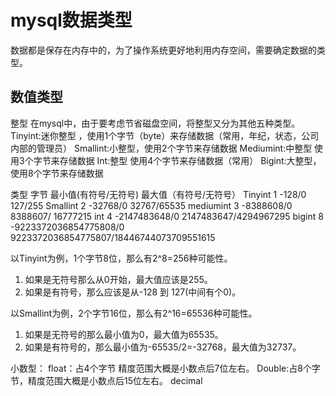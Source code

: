 <!--
 * @Description:
 * @Author: haiying
 * @Date: 2020-05-19 08:08:18
 * @LastEditTime: 2020-05-19 08:46:31
 * @LastEditors: Please set LastEditors
-->
# mysql数据类型
数据都是保存在内存中的，为了操作系统更好地利用内存空间，需要确定数据的类型。

## 数值类型
整型
在mysql中，由于要考虑节省磁盘空间，将整型又分为其他五种类型。
Tinyint:迷你整型 ，使用1个字节（byte）来存储数据（常用，年纪，状态，公司内部的管理员）
Smallint:小整型，使用2个字节来存储数据
Mediumint:中整型 使用3个字节来存储数据
Int:整型 使用4个字节来存储数据（常用）
Bigint:大整型，使用8个字节来存储数据

类型	      字节	          最小值(有符号/无符号)	          最大值（有符号/无符号）
Tinyint	    1	                  -128/0	                      127/255
Smallint   	2	                -32768/0	                    32767/65535
mediumint	  3	                -8388608/0	              8388607/ 16777215
int	        4	                -2147483648/0	          2147483647/4294967295
bigint	    8	            -9223372036854775808/0    9223372036854775807/18446744073709551615


以Tinyint为例，1个字节8位，那么有2^8=256种可能性。
1. 如果是无符号那么从0开始，最大值应该是255。
2. 如果是有符号，那么应该是从-128 到 127(中间有个0)。

以Smallint为例，2个字节16位，那么有2^16=65536种可能性。
1. 如果是无符号的那么最小值为0，最大值为65535。
2. 如果是有符号的，那么最小值为-65535/2=-32768，最大值为32737。


小数型：
float：占4个字节 精度范围大概是小数点后7位左右。
Double:占8个字节，精度范围大概是小数点后15位左右。
decimal
